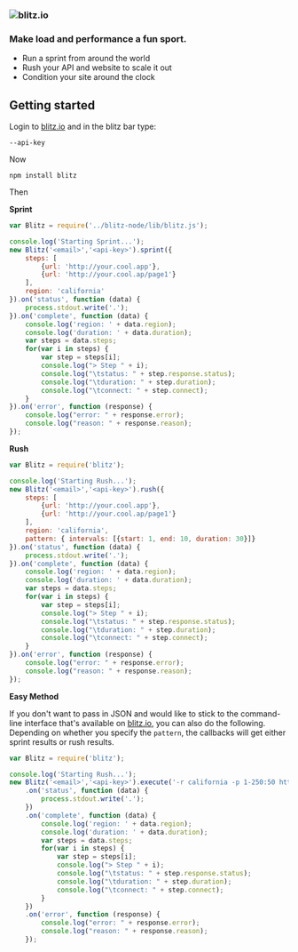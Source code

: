 ### ![blitz.io](http://blitz.io/images/logo2.png)

### Make load and performance a fun sport.

* Run a sprint from around the world
* Rush your API and website to scale it out
* Condition your site around the clock

## Getting started

Login to [blitz.io](http://blitz.io) and in the blitz bar type:
    
    --api-key

Now

    npm install blitz

Then

**Sprint**

```javascript
var Blitz = require('../blitz-node/lib/blitz.js');

console.log('Starting Sprint...');
new Blitz('<email>','<api-key>').sprint({
    steps: [
        {url: 'http://your.cool.app'},
        {url: 'http://your.cool.ap/page1'}
    ],
	region: 'california'
}).on('status', function (data) {
    process.stdout.write('.');
}).on('complete', function (data) {
    console.log('region: ' + data.region);
    console.log('duration: ' + data.duration);
    var steps = data.steps;
    for(var i in steps) {
        var step = steps[i];
        console.log("> Step " + i);
        console.log("\tstatus: " + step.response.status);
        console.log("\tduration: " + step.duration);
        console.log("\tconnect: " + step.connect);
    }
}).on('error', function (response) {
    console.log("error: " + response.error);	
    console.log("reason: " + response.reason);
});
```

**Rush**

```javascript
var Blitz = require('blitz');

console.log('Starting Rush...');
new Blitz('<email>','<api-key>').rush({
    steps: [
        {url: 'http://your.cool.app'},
        {url: 'http://your.cool.ap/page1'}
    ],
    region: 'california',
    pattern: { intervals: [{start: 1, end: 10, duration: 30}]}
}).on('status', function (data) {
    process.stdout.write('.');
}).on('complete', function (data) {
    console.log('region: ' + data.region);
    console.log('duration: ' + data.duration);
    var steps = data.steps;
    for(var i in steps) {
        var step = steps[i];
        console.log("> Step " + i);
        console.log("\tstatus: " + step.response.status);
        console.log("\tduration: " + step.duration);
        console.log("\tconnect: " + step.connect);
    }
}).on('error', function (response) {
    console.log("error: " + response.error);	
    console.log("reason: " + response.reason);
});
```

**Easy Method**

If you don't want to pass in JSON and would like to stick to the command-line
interface that's available on [blitz.io](http://blitz.io), you can also do the
following. Depending on whether you specify the `pattern`, the callbacks will
get either sprint results or rush results.

```javascript
var Blitz = require('blitz');

console.log('Starting Rush...');
new Blitz('<email>','<api-key>').execute('-r california -p 1-250:50 http://test.blitz.io')
    .on('status', function (data) {
        process.stdout.write('.');
    })
    .on('complete', function (data) {
        console.log('region: ' + data.region);
        console.log('duration: ' + data.duration);
        var steps = data.steps;
        for(var i in steps) {
            var step = steps[i];
            console.log("> Step " + i);
            console.log("\tstatus: " + step.response.status);
            console.log("\tduration: " + step.duration);
            console.log("\tconnect: " + step.connect);
        }
    })
    .on('error', function (response) {
        console.log("error: " + response.error);	
        console.log("reason: " + response.reason);
    });
````